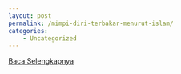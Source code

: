 ```yaml
---
layout: post
permalink: /mimpi-diri-terbakar-menurut-islam/
categories:
    - Uncategorized
---
```


[Baca Selengkapnya](/04)